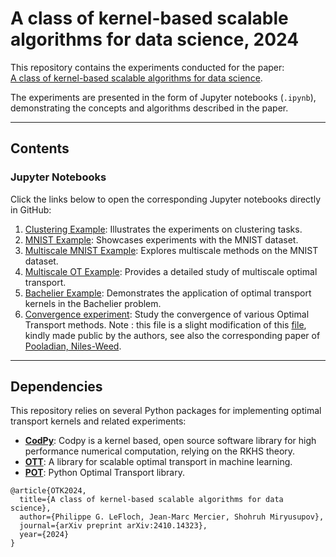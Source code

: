# A class of kernel-based scalable algorithms for data science, 2024

This repository contains the experiments conducted for the paper:  
[A class of kernel-based scalable algorithms for data science](https://drive.google.com/file/d/1Jr5mVyWyA0k3MZH-Qxn2oGS0C2ley_yF/view?usp=drive_link).

The experiments are presented in the form of Jupyter notebooks (`.ipynb`), demonstrating the concepts and algorithms described in the paper.

---

## Contents

### Jupyter Notebooks

Click the links below to open the corresponding Jupyter notebooks directly in GitHub:
 
1. [Clustering Example](./examples/clustering_example.ipynb): Illustrates the experiments on clustering tasks.
2. [MNIST Example](./examples/MNIST_example.ipynb): Showcases experiments with the MNIST dataset.
3. [Multiscale MNIST Example](./examples/multiscaleMNIST_example.ipynb): Explores multiscale methods on the MNIST dataset.
4. [Multiscale OT Example](./examples/multiscaleOT_example.ipynb): Provides a detailed study of multiscale optimal transport.
5. [Bachelier Example](./examples/bachelier_example.ipynb): Demonstrates the application of optimal transport kernels in the Bachelier problem.
6. [Convergence experiment](./examples/1NN_estimation_rate.ipynb): Study the convergence of various Optimal Transport methods. Note : this file is a slight modification of this [file](https://github.com/APooladian/1NN_MapEstimator), kindly made public by the authors, see also the corresponding paper of [Pooladian, Niles-Weed](https://arxiv.org/abs/2109.12004).

---


## Dependencies

This repository relies on several Python packages for implementing optimal transport kernels and related experiments:

- [**CodPy**](https://codpy.readthedocs.io/en/latest/): Codpy is a kernel based, open source software library for high performance numerical computation, relying on the RKHS theory.
- [**OTT**](https://ott-jax.readthedocs.io): A library for scalable optimal transport in machine learning.
- [**POT**](https://pythonot.github.io): Python Optimal Transport library.

```
@article{OTK2024,
  title={A class of kernel-based scalable algorithms for data science},
  author={Philippe G. LeFloch, Jean-Marc Mercier, Shohruh Miryusupov},
  journal={arXiv preprint arXiv:2410.14323},
  year={2024}
}
```